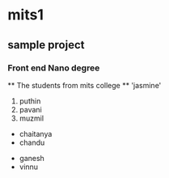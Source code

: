 # mits1
## sample project
### Front end Nano degree
** The students from mits college **
'jasmine'
1. puthin
2. pavani
3. muzmil
- chaitanya
- chandu
+ ganesh
+ vinnu
